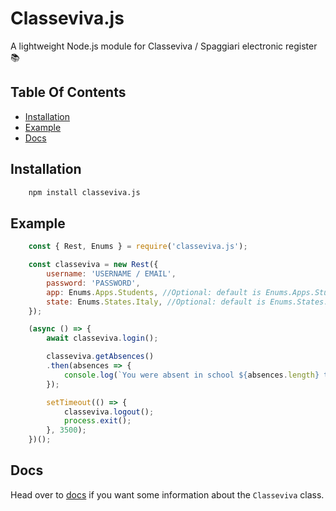 # Classeviva.js
A lightweight Node.js module for Classeviva / Spaggiari electronic register 📚

## Table Of Contents
  - [Installation](#installation)
  - [Example](#example)
  - [Docs](#docs)

## Installation

```sh
    npm install classeviva.js
```

## Example

```javascript
    const { Rest, Enums } = require('classeviva.js');

    const classeviva = new Rest({
        username: 'USERNAME / EMAIL',
        password: 'PASSWORD',
        app: Enums.Apps.Students, //Optional: default is Enums.Apps.Students
        state: Enums.States.Italy, //Optional: default is Enums.States.Italy
    });

    (async () => {
        await classeviva.login();

        classeviva.getAbsences()
        .then(absences => {
            console.log(`You were absent in school ${absences.length} times`);
        });

        setTimeout(() => {
            classeviva.logout();
            process.exit();
        }, 3500);
    })();
```

## Docs

Head over to [docs](/docs/Readme.md) if you want some information about the `Classeviva` class.